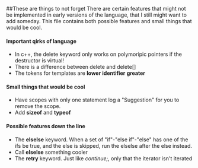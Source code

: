 ##These are things to not forget
There are certain features that might not be implemented in early versions of the language, 
that I still might want to add someday.
This file contains both possible features and small things that would be cool.

#### Important qirks of language
* In c++, the delete keyword only works on polymoripic pointers if the destructor is virtual!
* There is a difference between delete and delete[]
* The tokens for templates are **lower** **identifier** **greater**

#### Small things that would be cool
* Have scopes with only one statement log a "Suggestion" for you to remove the scope.
* Add **sizeof** and **typeof**

#### Possible features down the line
* The **elselse** keyword. When a set of "if"-"else if"-"else" has one of the ifs be true, and the else is skipped, run the elselse after the else instead.
* Call **elselse** something cooler
* The **retry** keyword. Just like *continue;*, only that the iterator isn't iterated
